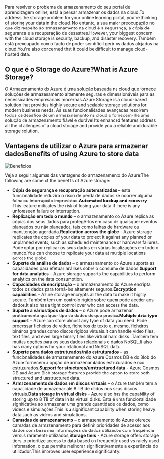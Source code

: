 <span data-ttu-id="e8be1-101">Para resolver o problema de armazenamento do seu portal de aprendizagem online, está a pensar armazenar os dados na cloud.</span><span class="sxs-lookup"><span data-stu-id="e8be1-101">To address the storage problem for your online learning portal, you're thinking of storing your data in the cloud.</span></span> <span data-ttu-id="e8be1-102">No entanto, a sua maior preocupação no que diz respeito ao armazenamento na cloud é a segurança, a cópia de segurança e a recuperação de desastres.</span><span class="sxs-lookup"><span data-stu-id="e8be1-102">However, your biggest concern with the cloud storage is security, backup, and disaster recovery.</span></span> <span data-ttu-id="e8be1-103">Também está preocupado com o facto de poder ser difícil gerir os dados alojados na cloud.</span><span class="sxs-lookup"><span data-stu-id="e8be1-103">You're also concerned that it could be difficult to manage cloud-hosted data.</span></span>

## <a name="what-is-azure-storage"></a><span data-ttu-id="e8be1-104">O que é o Storage do Azure?</span><span class="sxs-lookup"><span data-stu-id="e8be1-104">What is Azure Storage?</span></span>

<span data-ttu-id="e8be1-105">O Armazenamento do Azure é uma solução baseada na cloud que fornece soluções de armazenamento altamente seguras e dimensionáveis para as necessidades empresariais modernas.</span><span class="sxs-lookup"><span data-stu-id="e8be1-105">Azure Storage is a cloud-based solution that provides highly secure and scalable storage solutions for modern business needs.</span></span> <span data-ttu-id="e8be1-106">As suas funcionalidades avançadas resolvem todos os desafios de um armazenamento na cloud e fornecem-lhe uma solução de armazenamento fiável e durável.</span><span class="sxs-lookup"><span data-stu-id="e8be1-106">Its enhanced features address all the challenges of a cloud storage  and provide you a reliable and durable storage solution.</span></span>

## <a name="benefits-of-using-azure-to-store-data"></a><span data-ttu-id="e8be1-107">Vantagens de utilizar o Azure para armazenar dados</span><span class="sxs-lookup"><span data-stu-id="e8be1-107">Benefits of using Azure to store data</span></span>

![Benefícios](../images/Benefits.png)

<span data-ttu-id="e8be1-109">Veja a seguir algumas das vantagens do armazenamento do Azure:</span><span class="sxs-lookup"><span data-stu-id="e8be1-109">The following are some of the benefits of Azure storage:</span></span>

- <span data-ttu-id="e8be1-110">**Cópia de segurança e recuperação automatizadas** – esta funcionalidade reduzirá o risco de perda de dados se ocorrer alguma falha ou interrupção imprevistas.</span><span class="sxs-lookup"><span data-stu-id="e8be1-110">**Automated backup and recovery** -  This feature mitigates the risk of losing your data if there is any unforeseen failure or interruption.</span></span>
- <span data-ttu-id="e8be1-111">**Replicação em todo o mundo** – o armazenamento do Azure replica as cópias dos seus dados para protegê-los em caso de quaisquer eventos planeados ou não planeados, tais como falhas de hardware ou manutenção agendada.</span><span class="sxs-lookup"><span data-stu-id="e8be1-111">**Replication across the globe** - Azure storage replicates the copies of your data to protect it against any planned or unplanned events, such as scheduled maintenance or hardware failures.</span></span> <span data-ttu-id="e8be1-112">Pode optar por replicar os seus dados em várias localizações em todo o mundo.</span><span class="sxs-lookup"><span data-stu-id="e8be1-112">You can choose to replicate your data at multiple locations across the globe.</span></span>
- <span data-ttu-id="e8be1-113">**Suporte da análise de dados** – o armazenamento do Azure suporta as capacidades para efetuar análises sobre o consumo de dados.</span><span class="sxs-lookup"><span data-stu-id="e8be1-113">**Support for data analytics** – Azure storage supports the capabilities to perform analytics on the data consumption.</span></span>
- <span data-ttu-id="e8be1-114">**Capacidades de encriptação** – o armazenamento do Azure encripta todos os dados para torná-los altamente seguros.</span><span class="sxs-lookup"><span data-stu-id="e8be1-114">**Encryption capabilities** – Azure storage encrypts all the data to make it highly secure.</span></span> <span data-ttu-id="e8be1-115">Também tem um controlo rígido sobre quem pode aceder aos dados.</span><span class="sxs-lookup"><span data-stu-id="e8be1-115">It also has a tight control over who can access the data.</span></span>
- <span data-ttu-id="e8be1-116">**Suporte a vários tipos de dados** – o Azure pode armazenar praticamente qualquer tipo de dados de que precisa.</span><span class="sxs-lookup"><span data-stu-id="e8be1-116">**Multiple data type support** – Azure can store almost any type of data you need.</span></span> <span data-ttu-id="e8be1-117">Pode processar ficheiros de vídeo, ficheiros de texto e, mesmo, ficheiros binários grandes como discos rígidos virtuais.</span><span class="sxs-lookup"><span data-stu-id="e8be1-117">It can handle video files, text files, and even large binary files like virtual hard disks.</span></span> <span data-ttu-id="e8be1-118">Também tem muitas opções para os seus dados relacionais e dados NoSQL.</span><span class="sxs-lookup"><span data-stu-id="e8be1-118">It also has many options for your relational and NoSQL data.</span></span>
- <span data-ttu-id="e8be1-119">**Suporte para dados estruturados/não estruturados** – as funcionalidades de armazenamento do Azure Cosmos DB e do Blob do Azure fornecem a opção de armazenar dados estruturados e não estruturados.</span><span class="sxs-lookup"><span data-stu-id="e8be1-119">**Support for structures/unstructured data** - Azure Cosmos DB and Azure Blob storage features provide the option to store both structured and unstructured data.</span></span>
- <span data-ttu-id="e8be1-120">**Armazenamento de dados em discos virtuais** – o Azure também tem a capacidade de armazenar até 8 TB de dados nos seus discos virtuais.</span><span class="sxs-lookup"><span data-stu-id="e8be1-120">**Data storage in virtual disks** - Azure also has the capability of storing up to 8 TB of data in its virtual disks.</span></span> <span data-ttu-id="e8be1-121">Esta é uma funcionalidade significativa ao armazenar uma grande quantidade de dados, como vídeos e simulações.</span><span class="sxs-lookup"><span data-stu-id="e8be1-121">This is a significant capability when storing heavy data such as videos and simulations.</span></span>
- <span data-ttu-id="e8be1-122">**Camadas de armazenamento** – o armazenamento do Azure oferece camadas de armazenamento para definir prioridades de acesso aos dados com base nas informações de dados utilizados com frequência versus raramente utilizados,</span><span class="sxs-lookup"><span data-stu-id="e8be1-122">**Storage tiers** - Azure storage offers storage tiers to prioritize access to data based on frequently used vs rarely used information.</span></span> <span data-ttu-id="e8be1-123">o que permite melhorar significativamente a experiência do utilizador.</span><span class="sxs-lookup"><span data-stu-id="e8be1-123">This improves user experience significantly.</span></span>
